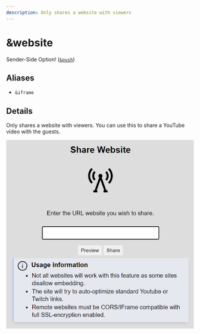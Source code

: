 ```yaml
---
description: Only shares a website with viewers
---
```


# \&website

Sender-Side Option! ([`&push`](push.md))

## Aliases

* `&iframe`

## Details

Only shares a website with viewers. You can use this to share a YouTube video with the guests.

![](<../.gitbook/assets/image (36).png>)

